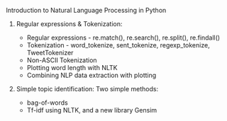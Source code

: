 Introduction to Natural Language Processing in Python
1. Regular expressions & Tokenization:
    - Regular expressions - re.match(), re.search(), re.split(), re.findall()
    - Tokenization - word_tokenize, sent_tokenize, regexp_tokenize, TweetTokenizer
    - Non-ASCII Tokenization
    - Plotting word length with NLTK
    - Combining NLP data extraction with plotting
    
2. Simple topic identification:
    Two simple methods:
    - bag-of-words
    - Tf-idf using NLTK, and a new library Gensim
